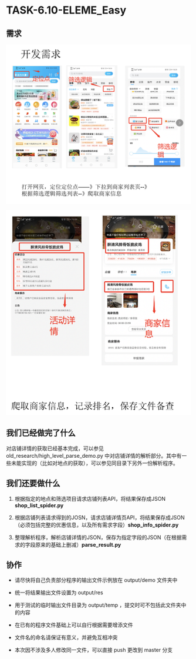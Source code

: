 # TASK-6.10-ELEME_Easy

## 需求

![image](https://github.com/JLUZHAnalytica/TASK-6.10-ELEME_Easy/blob/master/img/WX20200610-232104@2x.png?raw=true)

![image](https://github.com/JLUZHAnalytica/TASK-6.10-ELEME_Easy/blob/master/img/WX20200610-232153@2x.png?raw=true)

## 我们已经做完了什么

对店铺详情的获取已经基本完成，可以参见 old_research/high_level_parse_demo.py 中对店铺详情的解析部分。其中有一些未能实现的（比如对地点的获取），可以参见同目录下另外一份解析程序。


## 我们还要做什么

1. 根据指定的地点和筛选项目请求店铺列表API，将结果保存成JSON **shop_list_spider.py**

2. 根据店铺列表请求得到的JOSN，请求店铺详情页API，将结果保存成JSON（必须包括完整的优惠信息，以及所有需求字段）**shop_info_spider.py**

3. 整理解析程序，解析店铺详情的JSON，保存为指定字段的JSON（在根据需求的字段原来的基础上删减）**parse_result.py**

## 协作

* 请尽快将自己负责部分程序的输出文件示例放在 output/demo 文件夹中

* 统一将结果输出文件设置为 output/res

* 用于测试的临时输出文件目录为 output/temp ，提交时可不包括此文件夹中的内容

* 在已有的程序文件基础上可以自行根据需要增添文件

* 文件名的命名请保证有意义，并避免互相冲突

* 本次因不涉及多人修改同一文件，可以直接 push 更改到 master 分支
